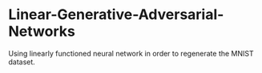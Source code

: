 # Linear-Generative-Adversarial-Networks
Using linearly functioned neural network in order to regenerate the MNIST dataset.
